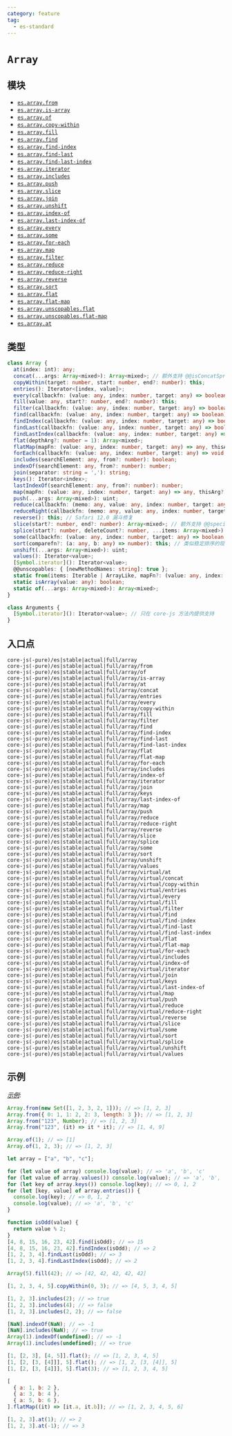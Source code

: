 ```yaml
---
category: feature
tag:
  - es-standard
---
```


# `Array`

## 模块

- [`es.array.from`](https://github.com/zloirock/core-js/blob/master/packages/core-js/modules/es.array.from.js)
- [`es.array.is-array`](https://github.com/zloirock/core-js/blob/master/packages/core-js/modules/es.array.is-array.js)
- [`es.array.of`](https://github.com/zloirock/core-js/blob/master/packages/core-js/modules/es.array.of.js)
- [`es.array.copy-within`](https://github.com/zloirock/core-js/blob/master/packages/core-js/modules/es.array.copy-within.js)
- [`es.array.fill`](https://github.com/zloirock/core-js/blob/master/packages/core-js/modules/es.array.fill.js)
- [`es.array.find`](https://github.com/zloirock/core-js/blob/master/packages/core-js/modules/es.array.find.js)
- [`es.array.find-index`](https://github.com/zloirock/core-js/blob/master/packages/core-js/modules/es.array.find-index.js)
- [`es.array.find-last`](https://github.com/zloirock/core-js/blob/master/packages/core-js/modules/es.array.find-last.js)
- [`es.array.find-last-index`](https://github.com/zloirock/core-js/blob/master/packages/core-js/modules/es.array.find-last-index.js)
- [`es.array.iterator`](https://github.com/zloirock/core-js/blob/master/packages/core-js/modules/es.array.iterator.js)
- [`es.array.includes`](https://github.com/zloirock/core-js/blob/master/packages/core-js/modules/es.array.includes.js)
- [`es.array.push`](https://github.com/zloirock/core-js/blob/master/packages/core-js/modules/es.array.push.js)
- [`es.array.slice`](https://github.com/zloirock/core-js/blob/master/packages/core-js/modules/es.array.slice.js)
- [`es.array.join`](https://github.com/zloirock/core-js/blob/master/packages/core-js/modules/es.array.join.js)
- [`es.array.unshift`](https://github.com/zloirock/core-js/blob/master/packages/core-js/modules/es.array.unshift.js)
- [`es.array.index-of`](https://github.com/zloirock/core-js/blob/master/packages/core-js/modules/es.array.index-of.js)
- [`es.array.last-index-of`](https://github.com/zloirock/core-js/blob/master/packages/core-js/modules/es.array.last-index-of.js)
- [`es.array.every`](https://github.com/zloirock/core-js/blob/master/packages/core-js/modules/es.array.every.js)
- [`es.array.some`](https://github.com/zloirock/core-js/blob/master/packages/core-js/modules/es.array.some.js)
- [`es.array.for-each`](https://github.com/zloirock/core-js/blob/master/packages/core-js/modules/es.array.for-each.js)
- [`es.array.map`](https://github.com/zloirock/core-js/blob/master/packages/core-js/modules/es.array.map.js)
- [`es.array.filter`](https://github.com/zloirock/core-js/blob/master/packages/core-js/modules/es.array.filter.js)
- [`es.array.reduce`](https://github.com/zloirock/core-js/blob/master/packages/core-js/modules/es.array.reduce.js)
- [`es.array.reduce-right`](https://github.com/zloirock/core-js/blob/master/packages/core-js/modules/es.array.reduce-right.js)
- [`es.array.reverse`](https://github.com/zloirock/core-js/blob/master/packages/core-js/modules/es.array.reverse.js)
- [`es.array.sort`](https://github.com/zloirock/core-js/blob/master/packages/core-js/modules/es.array.sort.js)
- [`es.array.flat`](https://github.com/zloirock/core-js/blob/master/packages/core-js/modules/es.array.flat.js)
- [`es.array.flat-map`](https://github.com/zloirock/core-js/blob/master/packages/core-js/modules/es.array.flat-map.js)
- [`es.array.unscopables.flat`](https://github.com/zloirock/core-js/blob/master/packages/core-js/modules/es.array.unscopables.flat.js)
- [`es.array.unscopables.flat-map`](https://github.com/zloirock/core-js/blob/master/packages/core-js/modules/es.array.unscopables.flat-map.js)
- [`es.array.at`](https://github.com/zloirock/core-js/blob/master/packages/core-js/modules/es.array.at.js)

## 类型

```ts
class Array {
  at(index: int): any;
  concat(...args: Array<mixed>): Array<mixed>; // 额外支持 @@isConcatSpreadable 和 @@species
  copyWithin(target: number, start: number, end?: number): this;
  entries(): Iterator<[index, value]>;
  every(callbackfn: (value: any, index: number, target: any) => boolean, thisArg?: any): boolean;
  fill(value: any, start?: number, end?: number): this;
  filter(callbackfn: (value: any, index: number, target: any) => boolean, thisArg?: any): Array<mixed>; // 额外支持 @@species
  find(callbackfn: (value: any, index: number, target: any) => boolean), thisArg?: any): any;
  findIndex(callbackfn: (value: any, index: number, target: any) => boolean, thisArg?: any): uint;
  findLast(callbackfn: (value: any, index: number, target: any) => boolean, thisArg?: any): any;
  findLastIndex(callbackfn: (value: any, index: number, target: any) => boolean, thisArg?: any): uint;
  flat(depthArg?: number = 1): Array<mixed>;
  flatMap(mapFn: (value: any, index: number, target: any) => any, thisArg: any): Array<mixed>;
  forEach(callbackfn: (value: any, index: number, target: any) => void, thisArg?: any): void;
  includes(searchElement: any, from?: number): boolean;
  indexOf(searchElement: any, from?: number): number;
  join(separator: string = ','): string;
  keys(): Iterator<index>;
  lastIndexOf(searchElement: any, from?: number): number;
  map(mapFn: (value: any, index: number, target: any) => any, thisArg?: any): Array<mixed>; // 额外支持 @@species
  push(...args: Array<mixed>): uint;
  reduce(callbackfn: (memo: any, value: any, index: number, target: any) => any, initialValue?: any): any;
  reduceRight(callbackfn: (memo: any, value: any, index: number, target: any) => any, initialValue?: any): any;
  reverse(): this; // Safari 12.0 漏斗修复
  slice(start?: number, end?: number): Array<mixed>; // 额外支持 @@species
  splice(start?: number, deleteCount?: number, ...items: Array<mixed>): Array<mixed>; // 额外支持 @@species
  some(callbackfn: (value: any, index: number, target: any) => boolean, thisArg?: any): boolean;
  sort(comparefn?: (a: any, b: any) => number): this; // 类似稳定排序的现代行为
  unshift(...args: Array<mixed>): uint;
  values(): Iterator<value>;
  [Symbol.iterator](): Iterator<value>;
  @@unscopables: { [newMethodNames: string]: true };
  static from(items: Iterable | ArrayLike, mapFn?: (value: any, index: number) => any, thisArg?: any): Array<mixed>;
  static isArray(value: any): boolean;
  static of(...args: Array<mixed>): Array<mixed>;
}

class Arguments {
  [Symbol.iterator](): Iterator<value>; // 只在 core-js 方法内提供支持
}
```

## 入口点

```
core-js(-pure)/es|stable|actual|full/array
core-js(-pure)/es|stable|actual|full/array/from
core-js(-pure)/es|stable|actual|full/array/of
core-js(-pure)/es|stable|actual|full/array/is-array
core-js(-pure)/es|stable|actual|full/array/at
core-js(-pure)/es|stable|actual|full/array/concat
core-js(-pure)/es|stable|actual|full/array/entries
core-js(-pure)/es|stable|actual|full/array/every
core-js(-pure)/es|stable|actual|full/array/copy-within
core-js(-pure)/es|stable|actual|full/array/fill
core-js(-pure)/es|stable|actual|full/array/filter
core-js(-pure)/es|stable|actual|full/array/find
core-js(-pure)/es|stable|actual|full/array/find-index
core-js(-pure)/es|stable|actual|full/array/find-last
core-js(-pure)/es|stable|actual|full/array/find-last-index
core-js(-pure)/es|stable|actual|full/array/flat
core-js(-pure)/es|stable|actual|full/array/flat-map
core-js(-pure)/es|stable|actual|full/array/for-each
core-js(-pure)/es|stable|actual|full/array/includes
core-js(-pure)/es|stable|actual|full/array/index-of
core-js(-pure)/es|stable|actual|full/array/iterator
core-js(-pure)/es|stable|actual|full/array/join
core-js(-pure)/es|stable|actual|full/array/keys
core-js(-pure)/es|stable|actual|full/array/last-index-of
core-js(-pure)/es|stable|actual|full/array/map
core-js(-pure)/es|stable|actual|full/array/push
core-js(-pure)/es|stable|actual|full/array/reduce
core-js(-pure)/es|stable|actual|full/array/reduce-right
core-js(-pure)/es|stable|actual|full/array/reverse
core-js(-pure)/es|stable|actual|full/array/slice
core-js(-pure)/es|stable|actual|full/array/splice
core-js(-pure)/es|stable|actual|full/array/some
core-js(-pure)/es|stable|actual|full/array/sort
core-js(-pure)/es|stable|actual|full/array/unshift
core-js(-pure)/es|stable|actual|full/array/values
core-js(-pure)/es|stable|actual|full/array/virtual/at
core-js(-pure)/es|stable|actual|full/array/virtual/concat
core-js(-pure)/es|stable|actual|full/array/virtual/copy-within
core-js(-pure)/es|stable|actual|full/array/virtual/entries
core-js(-pure)/es|stable|actual|full/array/virtual/every
core-js(-pure)/es|stable|actual|full/array/virtual/fill
core-js(-pure)/es|stable|actual|full/array/virtual/filter
core-js(-pure)/es|stable|actual|full/array/virtual/find
core-js(-pure)/es|stable|actual|full/array/virtual/find-index
core-js(-pure)/es|stable|actual|full/array/virtual/find-last
core-js(-pure)/es|stable|actual|full/array/virtual/find-last-index
core-js(-pure)/es|stable|actual|full/array/virtual/flat
core-js(-pure)/es|stable|actual|full/array/virtual/flat-map
core-js(-pure)/es|stable|actual|full/array/virtual/for-each
core-js(-pure)/es|stable|actual|full/array/virtual/includes
core-js(-pure)/es|stable|actual|full/array/virtual/index-of
core-js(-pure)/es|stable|actual|full/array/virtual/iterator
core-js(-pure)/es|stable|actual|full/array/virtual/join
core-js(-pure)/es|stable|actual|full/array/virtual/keys
core-js(-pure)/es|stable|actual|full/array/virtual/last-index-of
core-js(-pure)/es|stable|actual|full/array/virtual/map
core-js(-pure)/es|stable|actual|full/array/virtual/push
core-js(-pure)/es|stable|actual|full/array/virtual/reduce
core-js(-pure)/es|stable|actual|full/array/virtual/reduce-right
core-js(-pure)/es|stable|actual|full/array/virtual/reverse
core-js(-pure)/es|stable|actual|full/array/virtual/slice
core-js(-pure)/es|stable|actual|full/array/virtual/some
core-js(-pure)/es|stable|actual|full/array/virtual/sort
core-js(-pure)/es|stable|actual|full/array/virtual/splice
core-js(-pure)/es|stable|actual|full/array/virtual/unshift
core-js(-pure)/es|stable|actual|full/array/virtual/values
```

## 示例

[_示例_](https://tinyurl.com/2br28bgj):

```js
Array.from(new Set([1, 2, 3, 2, 1])); // => [1, 2, 3]
Array.from({ 0: 1, 1: 2, 2: 3, length: 3 }); // => [1, 2, 3]
Array.from("123", Number); // => [1, 2, 3]
Array.from("123", (it) => it * it); // => [1, 4, 9]

Array.of(1); // => [1]
Array.of(1, 2, 3); // => [1, 2, 3]

let array = ["a", "b", "c"];

for (let value of array) console.log(value); // => 'a', 'b', 'c'
for (let value of array.values()) console.log(value); // => 'a', 'b', 'c'
for (let key of array.keys()) console.log(key); // => 0, 1, 2
for (let [key, value] of array.entries()) {
  console.log(key); // => 0, 1, 2
  console.log(value); // => 'a', 'b', 'c'
}

function isOdd(value) {
  return value % 2;
}
[4, 8, 15, 16, 23, 42].find(isOdd); // => 15
[4, 8, 15, 16, 23, 42].findIndex(isOdd); // => 2
[1, 2, 3, 4].findLast(isOdd); // => 3
[1, 2, 3, 4].findLastIndex(isOdd); // => 2

Array(5).fill(42); // => [42, 42, 42, 42, 42]

[1, 2, 3, 4, 5].copyWithin(0, 3); // => [4, 5, 3, 4, 5]

[1, 2, 3].includes(2); // => true
[1, 2, 3].includes(4); // => false
[1, 2, 3].includes(2, 2); // => false

[NaN].indexOf(NaN); // => -1
[NaN].includes(NaN); // => true
Array(1).indexOf(undefined); // => -1
Array(1).includes(undefined); // => true

[1, [2, 3], [4, 5]].flat(); // => [1, 2, 3, 4, 5]
[1, [2, [3, [4]]], 5].flat(); // => [1, 2, [3, [4]], 5]
[1, [2, [3, [4]]], 5].flat(3); // => [1, 2, 3, 4, 5]

[
  { a: 1, b: 2 },
  { a: 3, b: 4 },
  { a: 5, b: 6 },
].flatMap((it) => [it.a, it.b]); // => [1, 2, 3, 4, 5, 6]

[1, 2, 3].at(1); // => 2
[1, 2, 3].at(-1); // => 3
```
